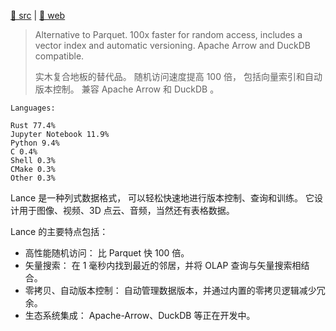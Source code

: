 [src/gh]: https://github.com/eto-ai/lance.git "Parquet 的替代品。随机访问速度提高 100 倍，包括向量索引和自动版本控制。兼容 Apache Arrow 和 DuckDB。"
[web]: https://eto-ai.github.io/lance

[🥚 src][src/gh] | [🍳 web][web]

> Alternative to Parquet.
>  100x faster for random access,
>  includes a vector index
>  and automatic versioning.
>  Apache Arrow and DuckDB compatible.
> 
> 实木复合地板的替代品。
> 随机访问速度提高 100 倍，
> 包括向量索引和自动版本控制。
> 兼容 Apache Arrow 和 DuckDB 。
> 

~~~
Languages: 

Rust 77.4%
Jupyter Notebook 11.9%
Python 9.4%
C 0.4%
Shell 0.3%
CMake 0.3%
Other 0.3%
~~~

Lance 是一种列式数据格式，
可以轻松快速地进行版本控制、查询和训练。
它设计用于图像、视频、3D 点云、音频，当然还有表格数据。

Lance 的主要特点包括：

  - 高性能随机访问： 比 Parquet 快 100 倍。
  - 矢量搜索： 在 1 毫秒内找到最近的邻居，并将 OLAP 查询与矢量搜索相结合。
  - 零拷贝、自动版本控制： 自动管理数据版本，并通过内置的零拷贝逻辑减少冗余。
  - 生态系统集成： Apache-Arrow、DuckDB 等正在开发中。
